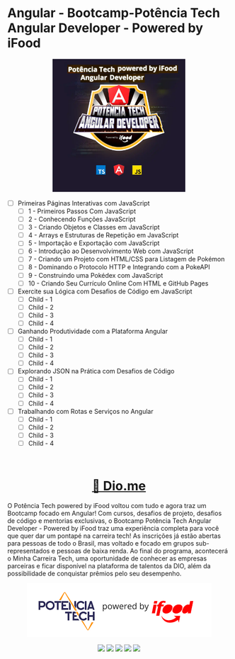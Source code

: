 # Angular - Bootcamp-Potência Tech Angular Developer - Powered by iFood



<div align="center">

<img src="https://raw.githubusercontent.com/jailcomfranssa/angular--Bootcamp-Pot-ncia-Tech-Angular/main/img/logo02.png" height="300"> 

</div>

- [ ] Primeiras Páginas Interativas com JavaScript
    - [ ] 1 - Primeiros Passos Com JavaScript
    - [ ] 2 - Conhecendo Funções JavaScript
    - [ ] 3 - Criando Objetos e Classes em JavaScript
    - [ ] 4 - Arrays e Estruturas de Repetição em JavaScript
    - [ ] 5 - Importação e Exportação com JavaScript
    - [ ] 6 - Introdução ao Desenvolvimento Web com JavaScript
    - [ ] 7 - Criando um Projeto com HTML/CSS para Listagem de Pokémon
    - [ ] 8 - Dominando o Protocolo HTTP e Integrando com a PokeAPI
    - [ ] 9 - Construindo uma Pokédex com JavaScript
    - [ ] 10 - Criando Seu Currículo Online Com HTML e GitHub Pages
- [ ] Exercite sua Lógica com Desafios de Código em JavaScript
    - [ ] Child - 1
    - [ ] Child - 2
    - [ ] Child - 3
    - [ ] Child - 4
- [ ] Ganhando Produtividade com a Plataforma Angular
    - [ ] Child - 1
    - [ ] Child - 2
    - [ ] Child - 3
    - [ ] Child - 4
- [ ] Explorando JSON na Prática com Desafios de Código
    - [ ] Child - 1
    - [ ] Child - 2
    - [ ] Child - 3
    - [ ] Child - 4
- [ ] Trabalhando com Rotas e Serviços no Angular
    - [ ] Child - 1
    - [ ] Child - 2
    - [ ] Child - 3
    - [ ] Child - 4

<br>

<h1 align="center">
    <a href="https://web.dio.me/track/potencia-tech-angular-developer-powered-ifood">🔗 Dio.me </a>
</h1>

<p>
O Potência Tech powered by iFood voltou com tudo e agora traz um Bootcamp focado em Angular! Com cursos, desafios de projeto, desafios de código e mentorias exclusivas, o Bootcamp Potência Tech Angular Developer - Powered by iFood traz uma experiência completa para você que quer dar um pontapé na carreira tech! As inscrições já estão abertas para pessoas de todo o Brasil, mas voltado e focado em grupos sub-representados e pessoas de baixa renda. Ao final do programa, acontecerá o Minha Carreira Tech, uma oportunidade de conhecer as empresas parceiras e ficar disponível na plataforma de talentos da DIO, além da possibilidade de conquistar prêmios pelo seu desempenho.
</p>

<div align="center">

![myImage](https://raw.githubusercontent.com/jailcomfranssa/angular--Bootcamp-Pot-ncia-Tech-Angular/main/img/logo01.png) 

</div>

<div align="center">

[<img src="https://img.shields.io/badge/twitter-%231DA1F2.svg?&style=for-the-badge&logo=twitter&logoColor=white" />](https://twitter.com/USERNAME) [<img src="https://img.shields.io/badge/medium-%2312100E.svg?&style=for-the-badge&logo=medium&logoColor=white" />](https://medium.com/USERNAME)  [<img src="https://img.shields.io/badge/linkedin-%230077B5.svg?&style=for-the-badge&logo=linkedin&logoColor=white" />](https://www.linkedin.com/in/USERNAME/) [<img src = "https://img.shields.io/badge/instagram-%23E4405F.svg?&style=for-the-badge&logo=instagram&logoColor=white">](https://www.instagram.com/USERNAME/) [<img src = "https://img.shields.io/badge/facebook-%231877F2.svg?&style=for-the-badge&logo=facebook&logoColor=white">](https://www.facebook.com/USERNAME)

</div>
